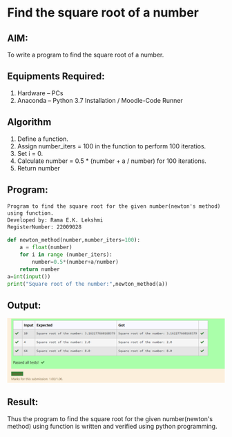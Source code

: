 # Find the square root of a number

## AIM:
To write a program to find the square root of a number.

## Equipments Required:
1. Hardware – PCs
2. Anaconda – Python 3.7 Installation / Moodle-Code Runner

## Algorithm
1. Define a function.
2. Assign number_iters = 100 in the function to perform 100 iteratios.
3. Set i = 0.
4. Calculate  number = 0.5 * (number + a / number) for 100 iterations.
5. Return number

## Program:
```
Program to find the square root for the given number(newton's method) using function.
Developed by: Rama E.K. Lekshmi
RegisterNumber: 22009028
```
```python
def newton_method(number,number_iters=100):
    a = float(number)
    for i in range (number_iters):
        number=0.5*(number+a/number)
    return number
a=int(input())
print("Square root of the number:",newton_method(a))
```
## Output:
![model](output.png)


## Result:
Thus the program to find the square root for the given number(newton's method) using function is written and verified using python programming.
